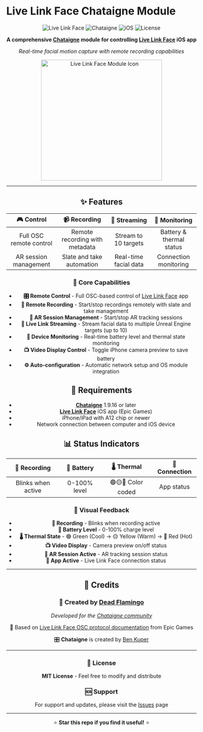 # Live Link Face Chataigne Module

<div align="center">

![Live Link Face](https://img.shields.io/badge/Live%20Link%20Face-Compatible-blue?style=for-the-badge&logo=apple)
![Chataigne](https://img.shields.io/badge/Chataigne-1.9.16+-orange?style=for-the-badge)
![iOS](https://img.shields.io/badge/iOS-A12%20Chip+-black?style=for-the-badge&logo=apple)
![License](https://img.shields.io/badge/License-MIT-green?style=for-the-badge)

**A comprehensive [Chataigne](https://benjamin.kuperberg.fr/chataigne) module for controlling [Live Link Face](https://apps.apple.com/app/live-link-face/id1495370836) iOS app**

*Real-time facial motion capture with remote recording capabilities*

</div>

<div align="center">
<img src="https://is1-ssl.mzstatic.com/image/thumb/Purple211/v4/9b/91/c1/9b91c1fb-fffd-d010-bda5-fa4d21f7f148/AppIcon-0-0-1x_U007epad-0-1-0-85-220.png/434x0w.webp" alt="Live Link Face Module Icon" width="320" height="320">

---

## ✨ Features

<div align="center">

| 🎮 **Control** | 📹 **Recording** | 📡 **Streaming** | 📱 **Monitoring** |
|:---:|:---:|:---:|:---:|
| Full OSC remote control | Remote recording with metadata | Stream to 10 targets | Battery & thermal status |
| AR session management | Slate and take automation | Real-time facial data | Connection monitoring |

</div>

### 🚀 **Core Capabilities**
- **🎛️ Remote Control** - Full OSC-based control of [Live Link Face](https://apps.apple.com/app/live-link-face/id1495370836) app
- **📼 Remote Recording** - Start/stop recordings remotely with slate and take management
- **🔴 AR Session Management** - Start/stop AR tracking sessions
- **📡 Live Link Streaming** - Stream facial data to multiple Unreal Engine targets (up to 10)
- **🔋 Device Monitoring** - Real-time battery level and thermal state monitoring
- **📺 Video Display Control** - Toggle iPhone camera preview to save battery
- **⚙️ Auto-configuration** - Automatic network setup and OS module integration

## 📱 Requirements

- **[Chataigne](https://benjamin.kuperberg.fr/chataigne)** 1.9.16 or later
- **[Live Link Face](https://apps.apple.com/app/live-link-face/id1495370836)** iOS app (Epic Games)
- iPhone/iPad with A12 chip or newer
- Network connection between computer and iOS device

## 📊 Status Indicators

<div align="center">

| 🔴 **Recording** | 🔋 **Battery** | 🌡️ **Thermal** | 📱 **Connection** |
|:---:|:---:|:---:|:---:|
| Blinks when active | 0-100% level | 🟢🟡🔴 Color coded | App status |

</div>

### 🎯 **Visual Feedback**
- **🔴 Recording** - Blinks when recording active
- **🔋 Battery Level** - 0-100% charge level  
- **🌡️ Thermal State** - 🟢 Green (Cool) → 🟡 Yellow (Warm) → 🔴 Red (Hot)
- **📺 Video Display** - Camera preview on/off status
- **🔴 AR Session Active** - AR tracking session status
- **📱 App Active** - Live Link Face connection status

---

<div align="center">

## 🎉 Credits

### 🦩 **Created by [Dead Flamingo](https://github.com/DeadFlamingo)** 

*Developed for the [Chataigne community](https://benjamin.kuperberg.fr/chataigne)*

📖 Based on [Live Link Face OSC protocol documentation](https://dev.epicgames.com/documentation/en-us/unreal-engine/recording-face-animation-on-ios-device-in-unreal-engine) from Epic Games

🎛️ **Chataigne** is created by [Ben Kuper](https://benjamin.kuperberg.fr/)

---

### 📄 License
**MIT License** - Feel free to modify and distribute

### 🆘 Support  
For support and updates, please visit the [Issues](https://github.com/DeadFlamingo/Live-Link-Face-Chataigne-module/issues) page

---

⭐ **Star this repo if you find it useful!** ⭐

</div>
